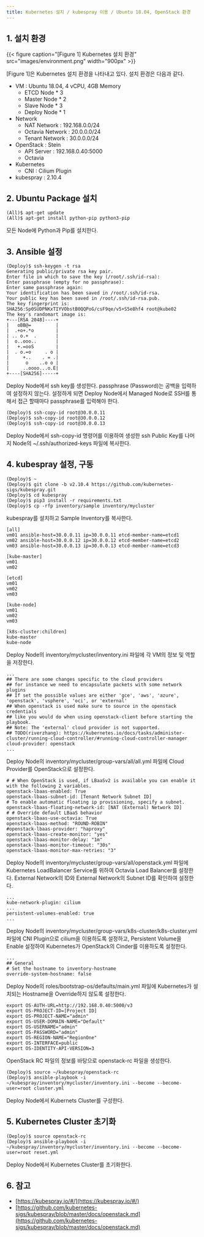 ```yaml
---
title: Kubernetes 설치 / kubespray 이용 / Ubuntu 18.04, OpenStack 환경
---
```


## 1. 설치 환경

{{< figure caption="[Figure 1] Kubernetes 설치 환경" src="images/environment.png" width="900px" >}}

[Figure 1]은 Kubernetes 설치 환경을 나타내고 있다. 설치 환경은 다음과 같다.
* VM : Ubuntu 18.04, 4 vCPU, 4GB Memory
  * ETCD Node * 3
  * Master Node * 2
  * Slave Node * 3
  * Deploy Node * 1
* Network
  * NAT Network : 192.168.0.0/24
  * Octavia Network : 20.0.0.0/24
  * Tenant Network : 30.0.0.0/24
* OpenStack : Stein
  * API Server : 192.168.0.40:5000
  * Octavia
* Kubernetes
  * CNI : Cilium Plugin
* kubespray : 2.10.4

## 2. Ubuntu Package 설치

```shell
(All)$ apt-get update
(All)$ apt-get install python-pip python3-pip
```

모든 Node에 Python과 Pip를 설치한다.

## 3. Ansible 설정

```shell
(Deploy)$ ssh-keygen -t rsa
Generating public/private rsa key pair.
Enter file in which to save the key (/root/.ssh/id-rsa):
Enter passphrase (empty for no passphrase):
Enter same passphrase again:
Your identification has been saved in /root/.ssh/id-rsa.
Your public key has been saved in /root/.ssh/id-rsa.pub.
The key fingerprint is:
SHA256:Sp0SUDPNKxTIYVObstB0QQPoG/csF9qe/v5+S5e8hf4 root@kube02
The key's randomart image is:
+---[RSA 2048]----+
|   oBB@=         |
|  .+o+.*o        |
| .. o.+  .       |
|  o..ooo..       |
|   +.=ooS        |
|  . o.=o     . o |
|     +..    . = .|
|      o    ..o o |
|     ..oooo...o.E|
+----[SHA256]-----+
```

Deploy Node에서 ssh key를 생성한다. passphrase (Password)는 공백을 입력하여 설정하지 않는다. 설정하게 되면 Deploy Node에서 Managed Node로 SSH를 통해서 접근 할때마다 passphrase를 입력해야 한다.

```shell
(Deploy)$ ssh-copy-id root@30.0.0.11
(Deploy)$ ssh-copy-id root@30.0.0.12
(Deploy)$ ssh-copy-id root@30.0.0.13
```

Deploy Node에서 ssh-copy-id 명령어를 이용하여 생성한 ssh Public Key를 나머지 Node의 ~/.ssh/authorized-keys 파일에 복사한다.

## 4. kubespray 설정, 구동

```shell
(Deploy)$ ~
(Deploy)$ git clone -b v2.10.4 https://github.com/kubernetes-sigs/kubespray.git
(Deploy)$ cd kubespray
(Deploy)$ pip3 install -r requirements.txt
(Deploy)$ cp -rfp inventory/sample inventory/mycluster
```

kubespray를 설치하고 Sample Inventory를 복사한다.

```text {caption="[File 1] Deploy Node - ~/kubespray/inventory/mycluster/inventory.ini", linenos=table}
[all]
vm01 ansible-host=30.0.0.11 ip=30.0.0.11 etcd-member-name=etcd1
vm02 ansible-host=30.0.0.12 ip=30.0.0.12 etcd-member-name=etcd2
vm03 ansible-host=30.0.0.13 ip=30.0.0.13 etcd-member-name=etcd3

[kube-master]
vm01
vm02

[etcd]
vm01
vm02
vm03

[kube-node]
vm01
vm02
vm03

[k8s-cluster:children]
kube-master
kube-node   
```

Deploy Node의 inventory/mycluster/inventory.ini 파일에 각 VM의 정보 및 역할을 저장한다.

```text {caption="[File 2] Deploy Node - ~/kubespray/inventory/mycluster/group-vars/all/all.yml", linenos=table}
...
## There are some changes specific to the cloud providers
## for instance we need to encapsulate packets with some network plugins
## If set the possible values are either 'gce', 'aws', 'azure', 'openstack', 'vsphere', 'oci', or 'external'
## When openstack is used make sure to source in the openstack credentials
## like you would do when using openstack-client before starting the playbook.
## Note: The 'external' cloud provider is not supported.
## TODO(riverzhang): https://kubernetes.io/docs/tasks/administer-cluster/running-cloud-controller/#running-cloud-controller-manager
cloud-provider: openstack
...
```

Deploy Node의 inventory/mycluster/group-vars/all/all.yml 파일에 Cloud Provider를 OpenStack으로 설정한다.

```text {caption="[File 3] Deploy Node - ~/kubespray/inventory/mycluster/group-vars/all/openstack.yml", linenos=table}
# # When OpenStack is used, if LBaaSv2 is available you can enable it with the following 2 variables.
openstack-lbaas-enabled: True
openstack-lbaas-subnet-id: [Tenant Network Subnet ID]
# To enable automatic floating ip provisioning, specify a subnet.
openstack-lbaas-floating-network-id: [NAT (External) Network ID]
# # Override default LBaaS behavior
openstack-lbaas-use-octavia: True
openstack-lbaas-method: "ROUND-ROBIN"
#openstack-lbaas-provider: "haproxy"
openstack-lbaas-create-monitor: "yes"
openstack-lbaas-monitor-delay: "1m"
openstack-lbaas-monitor-timeout: "30s"
openstack-lbaas-monitor-max-retries: "3"     
```

Deploy Node의 inventory/mycluster/group-vars/all/openstack.yml 파일에 Kubernetes LoadBalancer Service를 위하여 Octavia Load Balancer를 설정한다. External Network의 ID와 External Network의 Subnet ID를 확인하여 설정한다.

```text {caption="[File 4] Deploy Node - ~/kubespray/inventory/mycluster/group-vars/k8s-cluster/k8s-cluster.yml", linenos=table}
...
kube-network-plugin: cilium
...
persistent-volumes-enabled: true
...
```

Deploy Node의 inventory/mycluster/group-vars/k8s-cluster/k8s-cluster.yml 파일에 CNI Plugin으로 cilium을 이용하도록 설정하고, Persistent Volume을 Enable 설정하여 Kubernetes가 OpenStack의 Cinder를 이용하도록 설정한다.

```text {caption="[File 5] Deploy Node - ~/kubespray/roles/bootstrap-os/defaults/main.yml", linenos=table}
...
## General
# Set the hostname to inventory-hostname
override-system-hostname: false
```

Deploy Node의 roles/bootstrap-os/defaults/main.yml 파일에 Kubernetes가 설치되는 Hostname을 Override하지 않도록 설정한다.

```text {caption="[File 6] Deploy Node - ~/kubespray/openstack-rc", linenos=table}
export OS-AUTH-URL=http://192.168.0.40:5000/v3
export OS-PROJECT-ID=[Project ID]
export OS-PROJECT-NAME="admin"
export OS-USER-DOMAIN-NAME="Default"
export OS-USERNAME="admin"
export OS-PASSWORD="admin"
export OS-REGION-NAME="RegionOne"
export OS-INTERFACE=public
export OS-IDENTITY-API-VERSION=3
```

OpenStack RC 파일의 정보를 바탕으로 openstack-rc 파일을 생성한다.

```shell
(Deploy)$ source ~/kubespray/openstack-rc
(Deploy)$ ansible-playbook -i ~/kubespray/inventory/mycluster/inventory.ini --become --become-user=root cluster.yml
```

Deploy Node에서 Kubernets Cluster를 구성한다.

## 5. Kubernetes Cluster 초기화

```shell
(Deploy)$ source openstack-rc
(Deploy)$ ansible-playbook -i ~/kubespray/inventory/mycluster/inventory.ini --become --become-user=root reset.yml
```

Deploy Node에서 Kubernetes Cluster를 초기화한다.

## 6. 참고

* [https://kubespray.io/#/](https://kubespray.io/#/)
* [https://github.com/kubernetes-sigs/kubespray/blob/master/docs/openstack.md](https://github.com/kubernetes-sigs/kubespray/blob/master/docs/openstack.md)